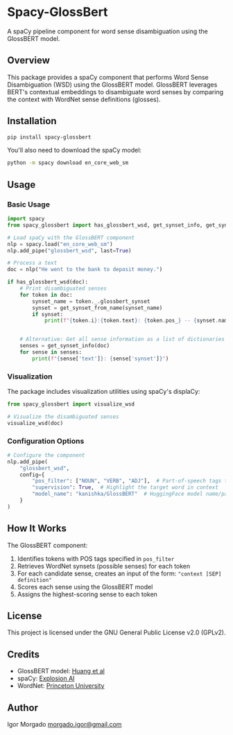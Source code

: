 # Spacy-GlossBert

A spaCy pipeline component for word sense disambiguation using the GlossBERT model.

## Overview

This package provides a spaCy component that performs Word Sense Disambiguation (WSD) using the GlossBERT model. 
GlossBERT leverages BERT's contextual embeddings to disambiguate word senses by comparing the context with WordNet sense definitions (glosses).

## Installation

```bash
pip install spacy-glossbert
```

You'll also need to download the spaCy model:

```bash
python -m spacy download en_core_web_sm
```

## Usage

### Basic Usage

```python
import spacy
from spacy_glossbert import has_glossbert_wsd, get_synset_info, get_synset_from_name

# Load spaCy with the GlossBERT component
nlp = spacy.load("en_core_web_sm")
nlp.add_pipe("glossbert_wsd", last=True)

# Process a text
doc = nlp("He went to the bank to deposit money.")

if has_glossbert_wsd(doc):
    # Print disambiguated senses
    for token in doc:
        synset_name = token._.glossbert_synset
        synset = get_synset_from_name(synset_name)
        if synset:
            print(f"{token.i}:{token.text}: {token.pos_} -- {synset.name()} - {synset.definition()}")


    # Alternative: Get all sense information as a list of dictionaries
    senses = get_synset_info(doc)
    for sense in senses:
        print(f"{sense['text']}: {sense['synset']}")
```

### Visualization

The package includes visualization utilities using spaCy's displaCy:

```python
from spacy_glossbert import visualize_wsd

# Visualize the disambiguated senses
visualize_wsd(doc)
```

### Configuration Options

```python
# Configure the component
nlp.add_pipe(
    "glossbert_wsd",
    config={
        "pos_filter": ["NOUN", "VERB", "ADJ"],  # Part-of-speech tags to process
        "supervision": True,  # Highlight the target word in context
        "model_name": "kanishka/GlossBERT"  # HuggingFace model name/path
    }
)
```

## How It Works

The GlossBERT component:

1. Identifies tokens with POS tags specified in `pos_filter`
2. Retrieves WordNet synsets (possible senses) for each token
3. For each candidate sense, creates an input of the form: `"context [SEP] definition"`
4. Scores each sense using the GlossBERT model
5. Assigns the highest-scoring sense to each token

## License

This project is licensed under the GNU General Public License v2.0 (GPLv2).

## Credits

- GlossBERT model: [Huang et al](https://aclanthology.org/D19-1355/)
- spaCy: [Explosion AI](https://spacy.io/)
- WordNet: [Princeton University](https://wordnet.princeton.edu/) 

## Author

Igor Morgado <morgado.igor@gmail.com> 
